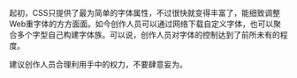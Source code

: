 起初，CSS只提供了最为简单的字体属性，不过很快就变得丰富了，能细致调整Web重字体的方方面面。如今创作人员可以通过网络下载自定义字体，也可以聚合多个字型自己构建字体族。可以说，创作人员对字体的控制达到了前所未有的程度。

建议创作人员合理利用手中的权力，不要肆意妄为。